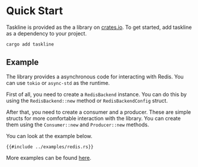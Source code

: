 # Quick Start

Taskline is provided as the a library on [crates.io](https://crates.io/crates/taskline). To get started, add taskline as a dependency to your project.

```
cargo add taskline
```

## Example

The library provides a asynchronous code for interacting with Redis. You can use `tokio` or `async-std` as the runtime.

First of all, you need to create a `RedisBackend` instance. You can do this by using the `RedisBackend::new` method or `RedisBackendConfig` struct.

After that, you need to create a consumer and a producer. These are simple structs for more comfortable interaction with the library. You can create them using the `Consumer::new` and `Producer::new` methods.

You can look at the example below.

```rust,no_run,noplayground
{{#include ../examples/redis.rs}}
```

More examples can be found [here](https://github.com/daxartio/taskline/tree/main/examples).
